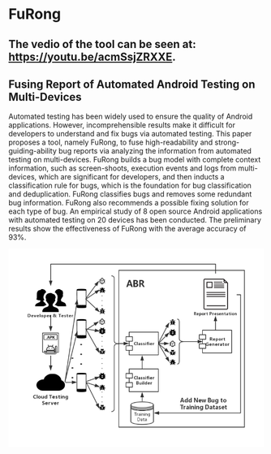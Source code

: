 # FuRong

## The vedio of the tool can be seen at: https://youtu.be/acmSsjZRXXE.

## Fusing Report of Automated Android Testing on Multi-Devices

Automated testing has been widely used to ensure the quality of Android applications. However, incomprehensible results make it difficult for developers to understand and fix bugs via automated testing. This paper proposes a tool, namely FuRong, to fuse high-readability and strong-guiding-ability bug reports via analyzing the information from automated testing on multi-devices. FuRong builds a bug model with complete context information, such as screen-shoots, execution events and logs from multi-devices, which are significant for developers, and then inducts a classification rule for bugs, which is the foundation for bug classification and deduplication. FuRong classifies bugs and removes some redundant bug information. FuRong also recommends a possible fixing solution for each type of bug. An empirical study of 8 open source Android applications with automated testing on 20 devices has been conducted. The preliminary results show the effectiveness of FuRong with the average accuracy of 93\%.

![workflow](workflow.png)
